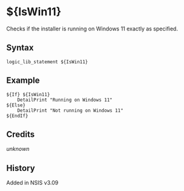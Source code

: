 # ${IsWin11}

Checks if the installer is running on Windows 11 exactly as specified.

## Syntax

    logic_lib_statement ${IsWin11}

## Example

    ${If} ${IsWin11}
        DetailPrint "Running on Windows 11"
    ${Else}
        DetailPrint "Not running on Windows 11"
    ${EndIf}

## Credits

*unknown*

## History

Added in NSIS v3.09
